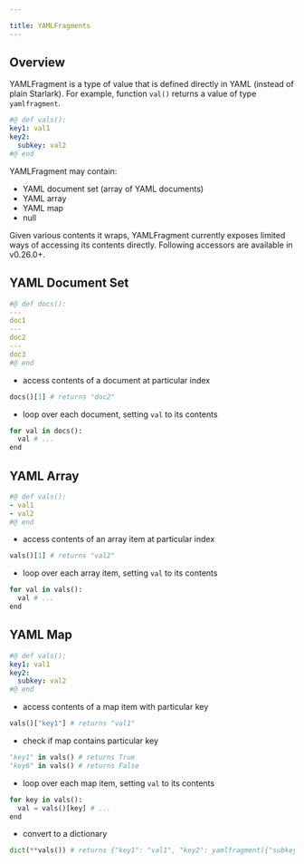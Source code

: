 ```yaml
---

title: YAMLFragments
---
```


## Overview

YAMLFragment is a type of value that is defined directly in YAML (instead of plain Starlark). For example, function `val()` returns a value of type `yamlfragment`.

```yaml
#@ def vals():
key1: val1
key2:
  subkey: val2
#@ end
```

YAMLFragment may contain:

- YAML document set (array of YAML documents)
- YAML array
- YAML map
- null

Given various contents it wraps, YAMLFragment currently exposes limited ways of accessing its contents directly. Following accessors are available in v0.26.0+.

## YAML Document Set

```yaml
#@ def docs():
---
doc1
---
doc2
---
doc3
#@ end
```

- access contents of a document at particular index
```python
docs()[1] # returns "doc2"
```

- loop over each document, setting `val` to its contents
```python
for val in docs():
  val # ...
end
```

## YAML Array

```yaml
#@ def vals():
- val1
- val2
#@ end
```

- access contents of an array item at particular index
```python
vals()[1] # returns "val2"
```

- loop over each array item, setting `val` to its contents
```python
for val in vals():
  val # ...
end
```

## YAML Map

```yaml
#@ def vals():
key1: val1
key2:
  subkey: val2
#@ end
```

- access contents of a map item with particular key
```python
vals()["key1"] # returns "val1"
```

- check if map contains particular key
```python
"key1" in vals() # returns True
"key6" in vals() # returns False
```

- loop over each map item, setting `val` to its contents
```python
for key in vals():
  val = vals()[key] # ...
end
```

- convert to a dictionary
```python
dict(**vals()) # returns {"key1": "val1", "key2": yamlfragment({"subkey": "val2"})}
```
